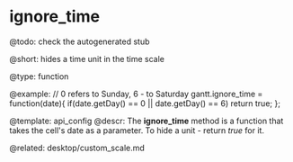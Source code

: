 ignore_time
=============

@todo:
	check the autogenerated stub


@short: hides a time unit in the time scale

@type: function

@example:
// 0 refers to Sunday, 6 - to Saturday
gantt.ignore_time = function(date){
   if(date.getDay() == 0 || date.getDay() == 6)
      return true;
};

@template:	api_config
@descr:
The **ignore_time** method is a function that takes the cell's date as a parameter. To hide a unit - return *true* for it.

@related: desktop/custom_scale.md

